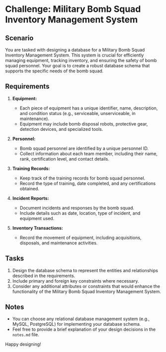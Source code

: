 # Challenge: Military Bomb Squad Inventory Management System

## Scenario

You are tasked with designing a database for a Military Bomb Squad Inventory Management System. This system is crucial for efficiently managing equipment, tracking inventory, and ensuring the safety of bomb squad personnel. Your goal is to create a robust database schema that supports the specific needs of the bomb squad.

## Requirements

1. **Equipment:**
   - Each piece of equipment has a unique identifier, name, description, and condition status (e.g., serviceable, unserviceable, in maintenance).
   - Equipment may include bomb disposal robots, protective gear, detection devices, and specialized tools.

2. **Personnel:**
   - Bomb squad personnel are identified by a unique personnel ID.
   - Collect information about each team member, including their name, rank, certification level, and contact details.

3. **Training Records:**
   - Keep track of the training records for bomb squad personnel.
   - Record the type of training, date completed, and any certifications obtained.

4. **Incident Reports:**
   - Document incidents and responses by the bomb squad.
   - Include details such as date, location, type of incident, and equipment used.

5. **Inventory Transactions:**
   - Record the movement of equipment, including acquisitions, disposals, and maintenance activities.

## Tasks

1. Design the database schema to represent the entities and relationships described in the requirements.
2. Include primary and foreign key constraints where necessary.
3. Consider any additional attributes or constraints that would enhance the functionality of the Military Bomb Squad Inventory Management System.

## Notes

- You can choose any relational database management system (e.g., MySQL, PostgreSQL) for implementing your database schema.
- Feel free to provide a brief explanation of your design decisions in the `notes.md` file.

Happy designing!
